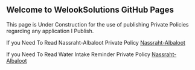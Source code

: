 ## Welcome to WelookSolutions GitHub Pages

This page is Under Construction for the use of publishing Private Policies regarding any application I Publish. 


If you Need To Read Nassraht-Albaloot Private Policy [Nassraht-Albaloot](https://welooksolutions.github.io/WelooksolutionsWeb/Nassrah-Albaloot.html)

If you Need To Read Water Intake Reminder Private Policy [Nassraht-Albaloot](https://welooksolutions.github.io/WelooksolutionsWeb/Nassrah-Albaloot.html)
